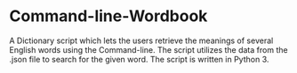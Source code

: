 # Command-line-Wordbook
A Dictionary script which lets the users retrieve the meanings of several English words using the Command-line.
The script utilizes the data from the .json file to search for the given word.
The script is written in Python 3.
